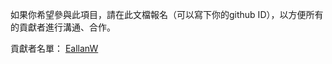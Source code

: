 如果你希望參與此項目，請在此文檔報名（可以寫下你的github ID），以方便所有的貢獻者進行溝通、合作。

貢獻者名單：
[EallanW](https://github.com/EallanW)
